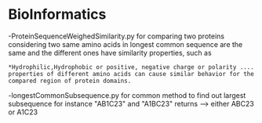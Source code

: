 # BioInformatics
-ProteinSequenceWeighedSimilarity.py for comparing two proteins considering two same amino acids in longest common sequence are the same and the different ones have similarity properties, such as 
 	
 	*Hydrophilic,Hydrophobic or positive, negative charge or polarity .... properties of different amino acids can cause similar behavior for the compared region of protein domains.
 	
-longestCommonSubsequence.py for common method to find out largest subsequence
for instance "AB1C23" and "A1BC23" returns --> either ABC23 or A1C23
